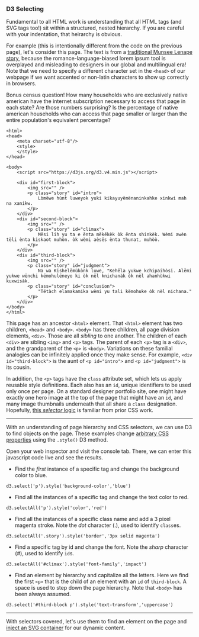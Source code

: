 ### D3 Selecting

Fundamental to all HTML work is understanding that all HTML tags (and SVG tags too!) sit within a structured, nested hierarchy. If you are careful with your indentation, that heirarchy is obvious.

For example (this is intentionally different from the code on the previous page), let's consider this page. The text is from a [traditional Munsee Lenape story](http://talk-lenape.org/stories?id=27), because the romance-language-biased lorem ipsum tool is overplayed and misleading to designers in our global and multilingual era! Note that we need to specify a different character set in the `<head>` of our webpage if we want accented or non-latin characters to show up correctly in browsers.

Bonus census question! How many households who are exclusively native american have the internet subscription necessary to access that page in each state? Are those numbers surprising? Is the percentage of native american households who can access that page smaller or larger than the entire population's equivalent percentage?

```
<html>
<head>
	<meta charset="utf-8"/>
 	<style> 
 	</style>
</head>

<body>
	<script src="https://d3js.org/d3.v4.min.js"></script>

	<div id="first-block">
		<img src="" />
		<p class="story" id="intro">
			Lòmëwe hùnt luweyok yuki kikayuyëmënaninkahke xinkwi mah na xanikw.
		</p>
	</div>
	<div id="second-block">
		<img src="" />
		<p class="story" id="climax">
			Mësi lih yu ta e ënta mëkëkèk òk ënta shinkèk. Wèmi awèn tëli ènta kiskaot muhòn. òk wèmi aèsës ènta thunat, muhòò.
		</p>
	</div>
	<div id="third-block">
		<img src="" />
		<p class="story" id="judgment">
			Na wa Kishelëmùkònk luwe, "Kehëla yukwe kchipaihòsi. Alëmi yukwe wënchi këmohulëneyo ki òk nël knichanàk òk nèl ahanhùkwi kuxwisàk. 
		<p class="story" id="conclusion">
			"Tëtàch elamakamika wèmi yu tali këmohuke òk nèl nichana."
		</p>
	</div> 
</body>
</html>

```


This page has an ancestor `<html>` element. That `<html>` element has two children, `<head>` and `<body>`. `<body>` has three children, all page division elements, `<div>`. Those are all *sibling* to one another. The children of each `<div>` are sibling `<img>` and `<p>` tags. The parent of each `<p>` tag is a `<div>`, and the grandparent of the `<p>` is `<body>`. Variations on these familial analogies can be infinitely applied once they make sense. For example, `<div id="third-block">` is the aunt of `<p id="intro">` and `<p id="judgment">` is its cousin.

In addition, the `<p>` tags have the `class` attribute set, which lets us apply reusable style definitions. Each also has an `id`, unique identifiers to be used only once per page. On a standard designer portfolio site, one might have exactly one hero image at the top of the page that might have an `id`, and many image thumbnails underneath that all share a `class` designation. Hopefully, [this *selector* logic](https://www.w3schools.com/css/css_syntax.asp) is familiar from prior CSS work. 

-----

With an understanding of page hierarchy and CSS selectors, we can use D3 to find objects on the page. These examples change [arbitrary CSS properties](https://www.w3schools.com/cssref/default.asp) using the `.style()` D3 method.

Open your web inspector and visit the console tab. There, we can enter this javascript code live and see the results.

- Find the *first* instance of a specific tag and change the background color to blue.

```
d3.select('p').style('background-color','blue')
```

- Find all the instances of a specific tag and change the text color to red.

```
d3.selectAll('p').style('color','red')
```

- Find all the instances of a specific class name and add a 3 pixel magenta stroke. Note the *dot* character (.), used to identify `class`es.

```
d3.selectAll('.story').style('border','3px solid magenta')
```

- Find a specific tag by id and change the font. Note the *sharp* character (#), used to identify `id`s.

```
d3.selectAll('#climax').style('font-family','impact')
```

- Find an element by hierarchy and capitalize all the letters. Here we find the first `<p>` that is the child of an element with an `id` of `third-block`. A space is used to step down the page hierarchy. Note that `<body>` has been always assumed.

```
d3.select('#third-block p').style('text-transform','uppercase')
```

-----

With selectors covered, let's use them to find an element on the page and [inject an SVG container](svg-container.md) for our dynamic content.